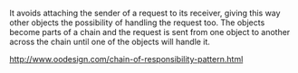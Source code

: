 It avoids attaching the sender of a request to its receiver, giving this way other objects the possibility of handling the request too.
The objects become parts of a chain and the request is sent from one object to another across the chain until one of the objects will handle it.

http://www.oodesign.com/chain-of-responsibility-pattern.html
